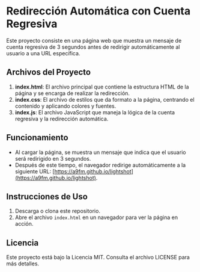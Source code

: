 # Redirección Automática con Cuenta Regresiva

Este proyecto consiste en una página web que muestra un mensaje de cuenta regresiva de 3 segundos antes de redirigir automáticamente al usuario a una URL específica.

## Archivos del Proyecto

1. **index.html**: El archivo principal que contiene la estructura HTML de la página y se encarga de realizar la redirección.
2. **index.css**: El archivo de estilos que da formato a la página, centrando el contenido y aplicando colores y fuentes.
3. **index.js**: El archivo JavaScript que maneja la lógica de la cuenta regresiva y la redirección automática.

## Funcionamiento

- Al cargar la página, se muestra un mensaje que indica que el usuario será redirigido en 3 segundos.
- Después de este tiempo, el navegador redirige automáticamente a la siguiente URL: [https://a9fm.github.io/lightshot](https://a9fm.github.io/lightshot).

## Instrucciones de Uso

1. Descarga o clona este repositorio.
2. Abre el archivo `index.html` en un navegador para ver la página en acción.

## Licencia

Este proyecto está bajo la Licencia MIT. Consulta el archivo LICENSE para más detalles.
